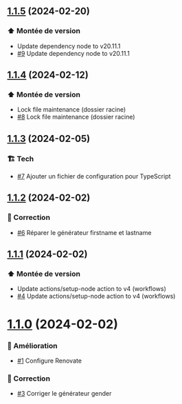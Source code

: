 ## [1.1.5](https://github.com/1024pix/randomix/compare/v1.1.4...v1.1.5) (2024-02-20)

### :arrow_up: Montée de version

-  Update dependency node to v20.11.1
- [#9](https://github.com/1024pix/randomix/pull/9) Update dependency node to v20.11.1

## [1.1.4](https://github.com/1024pix/randomix/compare/v1.1.3...v1.1.4) (2024-02-12)

### :arrow_up: Montée de version

-  Lock file maintenance (dossier racine)
- [#8](https://github.com/1024pix/randomix/pull/8) Lock file maintenance (dossier racine)

## [1.1.3](https://github.com/1024pix/randomix/compare/v1.1.2...v1.1.3) (2024-02-05)

### :building_construction: Tech

- [#7](https://github.com/1024pix/randomix/pull/7) Ajouter un fichier de configuration pour TypeScript

## [1.1.2](https://github.com/1024pix/randomix/compare/v1.1.1...v1.1.2) (2024-02-02)

### :bug: Correction

- [#6](https://github.com/1024pix/randomix/pull/6) Réparer le générateur firstname et lastname

## [1.1.1](https://github.com/1024pix/randomix/compare/v1.1.0...v1.1.1) (2024-02-02)

### :arrow_up: Montée de version

-  Update actions/setup-node action to v4 (workflows)
- [#4](https://github.com/1024pix/randomix/pull/4) Update actions/setup-node action to v4 (workflows)

# [1.1.0](https://github.com/1024pix/randomix/compare/v1.0.0...v1.1.0) (2024-02-02)

### :rocket: Amélioration

- [#1](https://github.com/1024pix/randomix/pull/1) Configure Renovate 

### :bug: Correction

- [#3](https://github.com/1024pix/randomix/pull/3) Corriger le générateur gender
